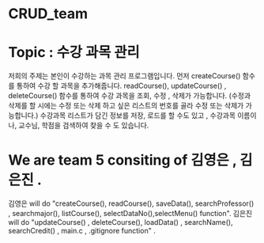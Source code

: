 # CRUD_team
# Topic : 수강 과목 관리

 저희의 주제는 본인이 수강하는 과목 관리 프로그램입니다. 
 먼저 createCourse() 함수를 통하여 수강 할 과목을 추가해줍니다.
 readCourse(), updateCourse() , deleteCourse() 함수를 통하여 수강 과목을 조회, 수정 ,  삭제가 가능합니다. (수정과 삭제를 할 시에는 수정 또는 삭제 하고 싶은 리스트의 번호를 골라 수정 또는 삭제가 가능합니다.)
 수강과목 리스트가 담긴 정보를 저장, 로드를 할 수도 있고 , 
 수강과목 이름이나, 교수님, 학점을 검색하여 찾을 수 도 있습니다.

# We are team 5 consiting of 김영은 , 김은진 .
 김영은 will do "createCourse(), readCourse(), saveData(), searchProfessor() , searchmajor(), listCourse(), selectDataNo(),selectMenu() function".
 김은진 will do "updateCourse() , deleteCourse(), loadData() , searchName(), searchCredit() , main.c , .gitignore function" .
